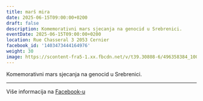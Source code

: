 ```yaml
---
title: marš mira
date: 2025-06-15T09:00:00+0200
draft: false
description: Komemorativni mars sjecanja na genocid u Srebrenici.
eventDate: 2025-06-15T09:00:00+0200
location: Rue Chasseral 3 2053 Cernier
facebook_id: '1403473444164976'
weight: 30
image: https://scontent-fra5-1.xx.fbcdn.net/v/t39.30808-6/496358384_1007574214836511_4806363768185633011_n.jpg?_nc_cat=102&ccb=1-7&_nc_sid=9e60e4&_nc_ohc=Lz6F3Nc_K-AQ7kNvwGRcoCN&_nc_oc=Adm8dx9GFn_J0_RPhCBWUtRZIVl0H_PZ10Aa15IeBM9-29OnYOUTOf4PYV2fQlH5fZg&_nc_zt=23&_nc_ht=scontent-fra5-1.xx&edm=ABTKTjYEAAAA&_nc_gid=XI78UelV7TVkDujbialWOQ&oh=00_AfaFr1ypCVIbWPNc_E8-xts9ggJrpR7bNBLWhr60UnnIig&oe=68DA6E2E
---
```


Komemorativni mars sjecanja na genocid u Srebrenici.

---

Više informacija na [Facebook-u](https://facebook.com/events/1403473444164976)